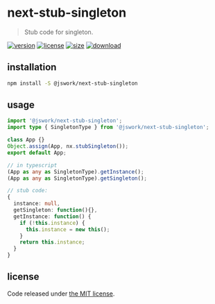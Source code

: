 # next-stub-singleton
> Stub code for singleton.

[![version][version-image]][version-url]
[![license][license-image]][license-url]
[![size][size-image]][size-url]
[![download][download-image]][download-url]

## installation
```bash
npm install -S @jswork/next-stub-singleton
```

## usage
```ts
import '@jswork/next-stub-singleton';
import type { SingletonType } from '@jswork/next-stub-singleton';

class App {}
Object.assign(App, nx.stubSingleton());
export default App;

// in typescript
(App as any as SingletonType).getInstance();
(App as any as SingletonType).getSingleton();

// stub code:
{
  instance: null,
  getSingleton: function(){},
  getInstance: function() {
    if (!this.instance) {
      this.instance = new this();
    }
    return this.instance;
  }
}
```

## license
Code released under [the MIT license](https://github.com/afeiship/next-stub-singleton/blob/master/LICENSE.txt).

[version-image]: https://img.shields.io/npm/v/@jswork/next-stub-singleton
[version-url]: https://npmjs.org/package/@jswork/next-stub-singleton

[license-image]: https://img.shields.io/npm/l/@jswork/next-stub-singleton
[license-url]: https://github.com/afeiship/next-stub-singleton/blob/master/LICENSE.txt

[size-image]: https://img.shields.io/bundlephobia/minzip/@jswork/next-stub-singleton
[size-url]: https://github.com/afeiship/next-stub-singleton/blob/master/dist/next-stub-singleton.min.js

[download-image]: https://img.shields.io/npm/dm/@jswork/next-stub-singleton
[download-url]: https://www.npmjs.com/package/@jswork/next-stub-singleton
